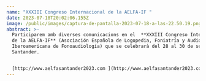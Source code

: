 ```yaml
---
name: "XXXIII Congreso Internacional de la AELFA-IF "
date: 2023-07-18T20:02:06.155Z
image: /public/images/captura-de-pantalla-2023-07-18-a-las-22.50.19.png
abstract: >-
  Participarem amb diverses comunicacions en el  **XXXIII Congreso Internacional
  de la AELFA-IF** (Asociación Española de Logopedia, Foniatría y Audiología e
  Iberoamericana de Fonoaudiología) que se celebrarà del 28 al 30 de setembre a
  Santander.


  [http://www.aelfasantander2023.com ](http://www.aelfasantander2023.com)
---
```

